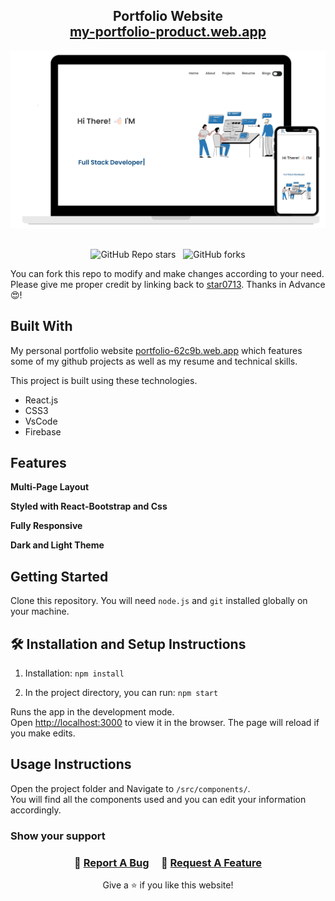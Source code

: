 <h2 align="center">
   Portfolio Website<br/>
  <a href="https://my-portfolio-product.web.app/" target="_blank">my-portfolio-product.web.app</a>
</h2>
<div align="center">
  <img alt="Demo" src="./Images/readme_img.png" />
</div>

<br/>

<div align="center">

![GitHub Repo stars](https://img.shields.io/github/stars/rahuljha4171/Portfolio-Website?color=red&logo=github&style=for-the-badge) &nbsp;
![GitHub forks](https://img.shields.io/github/forks/rahuljha4171/Portfolio-Website?color=red&logo=github&style=for-the-badge)

</div>

You can fork this repo to modify and make changes according to your need. Please give me proper credit by linking back to [star0713](https://github.com/star0713/Portfolio-Website). Thanks in Advance😍!

## Built With

My personal portfolio website <a href="https://portfolio-62c9b.web.app/" target="_blank">portfolio-62c9b.web.app</a> which features some of my github projects as well as my resume and technical skills.<br/>

This project is built using these technologies.

- React.js
- CSS3
- VsCode
- Firebase

## Features

**Multi-Page Layout**

**Styled with React-Bootstrap and Css**

**Fully Responsive**

**Dark and Light Theme**

## Getting Started

Clone this repository. You will need `node.js` and `git` installed globally on your machine.

## 🛠 Installation and Setup Instructions

1. Installation: `npm install`

2. In the project directory, you can run: `npm start`

Runs the app in the development mode.\
Open [http://localhost:3000](http://localhost:3000) to view it in the browser.
The page will reload if you make edits.

## Usage Instructions

Open the project folder and Navigate to `/src/components/`. <br/>
You will find all the components used and you can edit your information accordingly.

### Show your support

<h3 align="center">
    🔹
    <a href="https://https://github.com/star0713/my-portfolio/issues">Report A Bug</a> &nbsp; &nbsp;
    🔹
    <a href="https://https://github.com/star0713/my-portfolio/issues">Request A Feature</a>

</h3>

<p align="center">
Give a ⭐ if you like this website!
</p>
